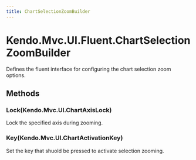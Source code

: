 ```yaml
---
title: ChartSelectionZoomBuilder
---
```


# Kendo.Mvc.UI.Fluent.ChartSelectionZoomBuilder
Defines the fluent interface for configuring the chart selection zoom options.




## Methods


### Lock(Kendo.Mvc.UI.ChartAxisLock)
Lock the specified axis during zooming.





### Key(Kendo.Mvc.UI.ChartActivationKey)
Set the key that shuold be pressed to activate selection zooming.






